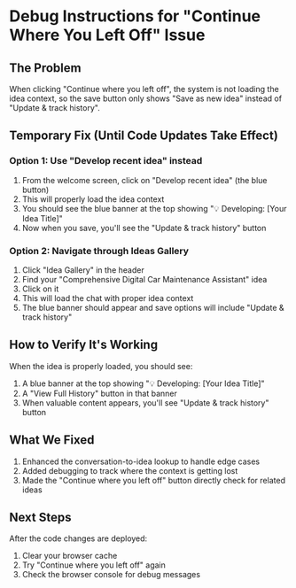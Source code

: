 # Debug Instructions for "Continue Where You Left Off" Issue

## The Problem
When clicking "Continue where you left off", the system is not loading the idea context, so the save button only shows "Save as new idea" instead of "Update & track history".

## Temporary Fix (Until Code Updates Take Effect)

### Option 1: Use "Develop recent idea" instead
1. From the welcome screen, click on "Develop recent idea" (the blue button)
2. This will properly load the idea context
3. You should see the blue banner at the top showing "💡 Developing: [Your Idea Title]"
4. Now when you save, you'll see the "Update & track history" button

### Option 2: Navigate through Ideas Gallery
1. Click "Idea Gallery" in the header
2. Find your "Comprehensive Digital Car Maintenance Assistant" idea
3. Click on it
4. This will load the chat with proper idea context
5. The blue banner should appear and save options will include "Update & track history"

## How to Verify It's Working
When the idea is properly loaded, you should see:
1. A blue banner at the top showing "💡 Developing: [Your Idea Title]"
2. A "View Full History" button in that banner
3. When valuable content appears, you'll see "Update & track history" button

## What We Fixed
1. Enhanced the conversation-to-idea lookup to handle edge cases
2. Added debugging to track where the context is getting lost
3. Made the "Continue where you left off" button directly check for related ideas

## Next Steps
After the code changes are deployed:
1. Clear your browser cache
2. Try "Continue where you left off" again
3. Check the browser console for debug messages
